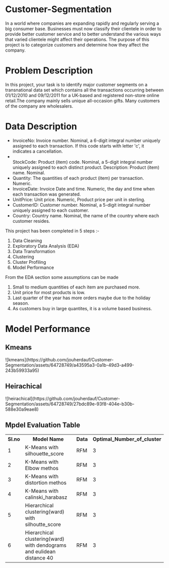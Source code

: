 # Customer-Segmentation
<p>In a world where companies are expanding rapidly and regularly serving a big consumer base. Businesses must now classify their clientele in order to provide better customer service and to better understand the various ways that varied clientele might affect their operations. The purpose of this project is to categorize customers and determine how they affect the company.</p>
<h1><b>Problem Description</b></h1>
<p></p>In this project, your task is to identify major customer segments on a transnational data set which contains all the transactions occurring between 01/12/2010 and 09/12/2011 for a UK-based and registered non-store online retail.The company mainly sells unique all-occasion gifts. Many customers of the company are wholesalers.</p>
<h1>Data Description</h1>
<ul>
<li>InvoiceNo: Invoice number. Nominal, a 6-digit integral number uniquely assigned to each transaction. If this code starts with letter 'c', it indicates a cancellation.</li>
<li></li>StockCode: Product (item) code. Nominal, a 5-digit integral number uniquely assigned to each distinct product.
Description: Product (item) name. Nominal.</li>
<li>Quantity: The quantities of each product (item) per transaction. Numeric.</li>
<li>InvoiceDate: Invoice Date and time. Numeric, the day and time when each transaction was generated.</li>
<li>UnitPrice: Unit price. Numeric, Product price per unit in sterling.</li>
<li>CustomerID: Customer number. Nominal, a 5-digit integral number uniquely assigned to each customer.</li>
<li>Country: Country name. Nominal, the name of the country where each customer resides.</li>
</ul>

<p> This project has been completed in 5 steps :-</p>
<ol>
<li>Data Cleaning</li>
<li>Exploratory Data Analysis (EDA)</li>
<li>Data Transformation</li>
<li>Clustering</li>
<li>Cluster Profiling</li>
<li>Model Performance</li>
</ol>

<p>From the EDA section some assumptions can be made</p>
<ol>
<li>Small to medium quantities of each item are purchased more.</li>
<li>Unit price for most products is low.</li>
<li>Last quarter of the year has more orders maybe due to the holiday season.</li>
<li>As customers buy in large quantites, it is a volume based business.</li>
</ol>

<h1>Model Performance</h1>
<h2>Kmeans</h2>
![kmeans](https://github.com/jouherdauf/Customer-Segmentation/assets/64728749/a43595a3-0a1b-49d3-a499-243b59933a95)

<h2>Heirachical</h2>
![heirachical](https://github.com/jouherdauf/Customer-Segmentation/assets/64728749/27bdc89e-93f8-404e-b30b-588e30a9eae8)

<h2>Mpdel Evaluation Table</h2>
<table>
  <tr>
    <th>Sl.no</th>
    <th>Model Name</th>
    <th>Data</th>
    <th>Optimal_Number_of_cluster</th>
  </tr>
  <tr>
    <td>1</td>
    <td>K-Means with silhouette_score </td>
    <td>RFM</td>
    <td>3</td>
  </tr>
  <tr>
    <td>2</td>
    <td>K-Means with Elbow methos </td>
    <td>RFM</td>
    <td>3</td>
  </tr>
    <tr>
    <td>3</td>
    <td> K-Means with distortion methos</td>
    <td>RFM</td>
    <td>3</td>
  </tr>
    <tr>
    <td>4</td>
    <td>K-Means with calinski_harabasz </td>
    <td>RFM</td>
    <td>3</td>
  </tr>
    <tr>
    <td>5</td>
    <td>Hierarchical clustering(ward) with silhoutte_score</td>
    <td>RFM</td>
    <td>3</td>
  </tr>
    <tr>
    <td>6</td>
    <td>Hierarchical clustering(ward) with dendograms and eulidean distance 40</td>
    <td>RFM</td>
    <td>3</td>
  </tr>
</table>


